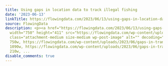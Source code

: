 ```yaml
---
title: Using gaps in location data to track illegal fishing
date: '2023-06-13'
linkTitle: https://flowingdata.com/2023/06/13/using-gaps-in-location-data-to-track-illegal-fishing/
source: FlowingData
description: <p><a href="https://flowingdata.com/2023/06/13/using-gaps-in-location-data-to-track-illegal-fishing/"><img
  width="750" height="411" src="https://flowingdata.com/wp-content/uploads/2023/06/gaps-in-transponder-data-750x411.png"
  class="attachment-medium size-medium wp-post-image" alt="" decoding="async" srcset="https://flowingdata.com/wp-content/uploads/2023/06/gaps-in-transponder-data-750x411.png
  750w, https://flowingdata.com/wp-content/uploads/2023/06/gaps-in-transponder-data-1090x598.png
  1090w, https://flowingdata.com/wp-content/uploads/2023/06/gaps-in-transponder-data-210x115.png
  210w, ...
disable_comments: true
---
```

<p><a href="https://flowingdata.com/2023/06/13/using-gaps-in-location-data-to-track-illegal-fishing/"><img width="750" height="411" src="https://flowingdata.com/wp-content/uploads/2023/06/gaps-in-transponder-data-750x411.png" class="attachment-medium size-medium wp-post-image" alt="" decoding="async" srcset="https://flowingdata.com/wp-content/uploads/2023/06/gaps-in-transponder-data-750x411.png 750w, https://flowingdata.com/wp-content/uploads/2023/06/gaps-in-transponder-data-1090x598.png 1090w, https://flowingdata.com/wp-content/uploads/2023/06/gaps-in-transponder-data-210x115.png 210w, ...